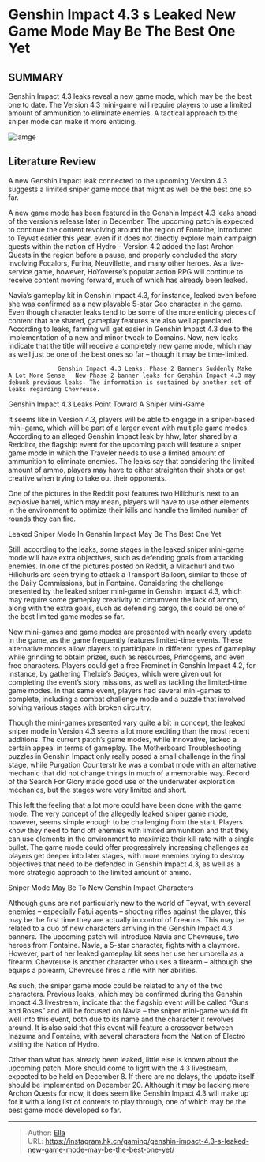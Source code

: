 # Genshin Impact 4.3 s Leaked New Game Mode May Be The Best One Yet


## SUMMARY 



  Genshin Impact 4.3 leaks reveal a new game mode, which may be the best one to date.   The Version 4.3 mini-game will require players to use a limited amount of ammunition to eliminate enemies.   A tactical approach to the sniper mode can make it more enticing.  

![iamge](https://static1.srcdn.com/wordpress/wp-content/uploads/2023/12/genshin-impact-43-leaks-sniper-game-mode-chevreuse.jpg)

## Literature Review

A new Genshin Impact leak connected to the upcoming Version 4.3 suggests a limited sniper game mode that might as well be the best one so far.




A new game mode has been featured in the Genshin Impact 4.3 leaks ahead of the version’s release later in December. The upcoming patch is expected to continue the content revolving around the region of Fontaine, introduced to Teyvat earlier this year, even if it does not directly explore main campaign quests within the nation of Hydro – Version 4.2 added the last Archon Quests in the region before a pause, and properly concluded the story involving Focalors, Furina, Neuvillette, and many other heroes. As a live-service game, however, HoYoverse’s popular action RPG will continue to receive content moving forward, much of which has already been leaked.




Navia’s gameplay kit in Genshin Impact 4.3, for instance, leaked even before she was confirmed as a new playable 5-star Geo character in the game. Even though character leaks tend to be some of the more enticing pieces of content that are shared, gameplay features are also well appreciated. According to leaks, farming will get easier in Genshin Impact 4.3 due to the implementation of a new and minor tweak to Domains. Now, new leaks indicate that the title will receive a completely new game mode, which may as well just be one of the best ones so far – though it may be time-limited.

                  Genshin Impact 4.3 Leaks: Phase 2 Banners Suddenly Make A Lot More Sense   New Phase 2 banner leaks for Genshin Impact 4.3 may debunk previous leaks. The information is sustained by another set of leaks regarding Chevreuse.   


 Genshin Impact 4.3 Leaks Point Toward A Sniper Mini-Game 
          




It seems like in Version 4.3, players will be able to engage in a sniper-based mini-game, which will be part of a larger event with multiple game modes. According to an alleged Genshin Impact leak by hhw, later shared by a Redditor, the flagship event for the upcoming patch will feature a sniper game mode in which the Traveler needs to use a limited amount of ammunition to eliminate enemies. The leaks say that considering the limited amount of ammo, players may have to either straighten their shots or get creative when trying to take out their opponents.



One of the pictures in the Reddit post features two Hilichurls next to an explosive barrel, which may mean, players will have to use other elements in the environment to optimize their kills and handle the limited number of rounds they can fire.






 Leaked Sniper Mode In Genshin Impact May Be The Best One Yet 
          




Still, according to the leaks, some stages in the leaked sniper mini-game mode will have extra objectives, such as defending goals from attacking enemies. In one of the pictures posted on Reddit, a Mitachurl and two Hilichurls are seen trying to attack a Transport Balloon, similar to those of the Daily Commissions, but in Fontaine. Considering the challenge presented by the leaked sniper mini-game in Genshin Impact 4.3, which may require some gameplay creativity to circumvent the lack of ammo, along with the extra goals, such as defending cargo, this could be one of the best limited game modes so far.

New mini-games and game modes are presented with nearly every update in the game, as the game frequently features limited-time events. These alternative modes allow players to participate in different types of gameplay while grinding to obtain prizes, such as resources, Primogems, and even free characters. Players could get a free Freminet in Genshin Impact 4.2, for instance, by gathering Thelxie’s Badges, which were given out for completing the event’s story missions, as well as tackling the limited-time game modes. In that same event, players had several mini-games to complete, including a combat challenge mode and a puzzle that involved solving various stages with broken circuitry.




Though the mini-games presented vary quite a bit in concept, the leaked sniper mode in Version 4.3 seems a lot more exciting than the most recent additions. The current patch’s game modes, while innovative, lacked a certain appeal in terms of gameplay. The Motherboard Troubleshooting puzzles in Genshin Impact only really posed a small challenge in the final stage, while Purgation Counterstrike was a combat mode with an alternative mechanic that did not change things in much of a memorable way. Record of the Search For Glory made good use of the underwater exploration mechanics, but the stages were very limited and short.

This left the feeling that a lot more could have been done with the game mode. The very concept of the allegedly leaked sniper game mode, however, seems simple enough to be challenging from the start. Players know they need to fend off enemies with limited ammunition and that they can use elements in the environment to maximize their kill rate with a single bullet. The game mode could offer progressively increasing challenges as players get deeper into later stages, with more enemies trying to destroy objectives that need to be defended in Genshin Impact 4.3, as well as a more strategic approach to the limited amount of ammo.






 Sniper Mode May Be   To New Genshin Impact Characters 
         

Although guns are not particularly new to the world of Teyvat, with several enemies – especially Fatui agents – shooting rifles against the player, this may be the first time they are actually in control of firearms. This may be related to a duo of new characters arriving in the Genshin Impact 4.3 banners. The upcoming patch will introduce Navia and Chevreuse, two heroes from Fontaine. Navia, a 5-star character, fights with a claymore. However, part of her leaked gameplay kit sees her use her umbrella as a firearm. Chevreuse is another character who uses a firearm – although she equips a polearm, Chevreuse fires a rifle with her abilities.

As such, the sniper game mode could be related to any of the two characters. Previous leaks, which may be confirmed during the Genshin Impact 4.3 livestream, indicate that the flagship event will be called “Guns and Roses” and will be focused on Navia – the sniper mini-game would fit well into this event, both due to its name and the character it revolves around. It is also said that this event will feature a crossover between Inazuma and Fontaine, with several characters from the Nation of Electro visiting the Nation of Hydro.




Other than what has already been leaked, little else is known about the upcoming patch. More should come to light with the 4.3 livestream, expected to be held on December 8. If there are no delays, the update itself should be implemented on December 20. Although it may be lacking more Archon Quests for now, it does seem like Genshin Impact 4.3 will make up for it with a long list of contents to play through, one of which may be the best game mode developed so far.



---

> Author: [Ella](https://instagram.hk.cn/)  
> URL: https://instagram.hk.cn/gaming/genshin-impact-4.3-s-leaked-new-game-mode-may-be-the-best-one-yet/  

